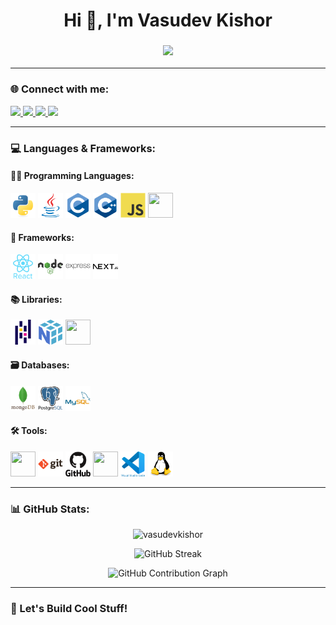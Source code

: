 <h1 align="center">Hi 👋, I'm Vasudev Kishor</h1>
<h3 align="center">
  <img src="https://readme-typing-svg.herokuapp.com/?lines=Full-Stack+Developer;Open+Source+Contributor;AI+Enthusiast;React+Lover&center=true&width=380&height=45">
</h3>



---

### 🌐 Connect with me:
<p align="left">
  <a href="https://www.linkedin.com/in/vasudev-kishor-2a6987216/" target="_blank">
    <img src="https://img.shields.io/badge/-LinkedIn-blue?style=flat-square&logo=Linkedin&logoColor=white"/>
  </a>
  <a href="https://instagram.com/vsdv.kshr" target="_blank">
    <img src="https://img.shields.io/badge/-Instagram-E4405F?style=flat-square&logo=instagram&logoColor=white"/>
  </a>
  <a href="https://www.hackerrank.com/vasudevkishor" target="_blank">
    <img src="https://img.shields.io/badge/-Hackerrank-2EC866?style=flat-square&logo=HackerRank&logoColor=white"/>
  </a>
  <a href="https://leetcode.com/vasudev_kishor_" target="_blank">
    <img src="https://img.shields.io/badge/-LeetCode-FFA116?style=flat-square&logo=LeetCode&logoColor=white"/>
  </a>
</p>

---

### 💻 Languages & Frameworks:

#### 👨‍💻 Programming Languages:
<p>
  <img src="https://raw.githubusercontent.com/devicons/devicon/master/icons/python/python-original.svg" width="40" height="40"/>
  <img src="https://raw.githubusercontent.com/devicons/devicon/master/icons/java/java-original.svg" width="40" height="40"/>
  <img src="https://raw.githubusercontent.com/devicons/devicon/master/icons/c/c-original.svg" width="40" height="40"/>
  <img src="https://raw.githubusercontent.com/devicons/devicon/master/icons/cplusplus/cplusplus-original.svg" width="40" height="40"/>
  <img src="https://raw.githubusercontent.com/devicons/devicon/master/icons/javascript/javascript-original.svg" width="40" height="40"/>
  <img src="https://upload.wikimedia.org/wikipedia/commons/1/1c/Haskell-Logo.svg" width="40" height="40"/>
</p>

#### 🚀 Frameworks:
<p>
  <img src="https://raw.githubusercontent.com/devicons/devicon/master/icons/react/react-original-wordmark.svg" width="40" height="40"/>
  <img src="https://raw.githubusercontent.com/devicons/devicon/master/icons/nodejs/nodejs-original-wordmark.svg" width="40" height="40"/>
  <img src="https://raw.githubusercontent.com/devicons/devicon/master/icons/express/express-original-wordmark.svg" width="40" height="40"/>
  <img src="https://raw.githubusercontent.com/devicons/devicon/master/icons/nextjs/nextjs-original-wordmark.svg" width="40" height="40"/>
</p>

#### 📚 Libraries:
<p>
  <img src="https://raw.githubusercontent.com/devicons/devicon/master/icons/pandas/pandas-original.svg" width="40" height="40"/>
  <img src="https://raw.githubusercontent.com/devicons/devicon/master/icons/numpy/numpy-original.svg" width="40" height="40"/>
  <img src="https://upload.wikimedia.org/wikipedia/commons/8/84/Matplotlib_icon.svg" width="40" height="40"/>
</p>

#### 🗃️ Databases:
<p>
  <img src="https://raw.githubusercontent.com/devicons/devicon/master/icons/mongodb/mongodb-original-wordmark.svg" width="40" height="40"/>
  <img src="https://raw.githubusercontent.com/devicons/devicon/master/icons/postgresql/postgresql-original-wordmark.svg" width="40" height="40"/>
  <img src="https://raw.githubusercontent.com/devicons/devicon/master/icons/mysql/mysql-original-wordmark.svg" width="40" height="40"/>
</p>

#### 🛠 Tools:
<p>
  <img src="https://upload.wikimedia.org/wikipedia/commons/2/21/Matlab_Logo.png" width="40" height="40"/>
  <img src="https://raw.githubusercontent.com/devicons/devicon/master/icons/git/git-original-wordmark.svg" width="40" height="40"/>
  <img src="https://raw.githubusercontent.com/devicons/devicon/master/icons/github/github-original-wordmark.svg" width="40" height="40"/>
  <img src="https://www.vectorlogo.zone/logos/getpostman/getpostman-icon.svg" width="40" height="40"/>
  <img src="https://raw.githubusercontent.com/devicons/devicon/master/icons/vscode/vscode-original-wordmark.svg" width="40" height="40"/>
  <img src="https://raw.githubusercontent.com/devicons/devicon/master/icons/linux/linux-original.svg" width="40" height="40"/>
</p>

---

### 📊 GitHub Stats:
<p align="center">
  <img src="https://github-readme-stats.vercel.app/api?username=vasudevkishor&show_icons=true&theme=react&locale=en" alt="vasudevkishor" />
</p>

<p align="center">
  <img src="https://github-readme-streak-stats.herokuapp.com/?user=vasudevkishor&theme=react" alt="GitHub Streak" />
</p>

<p align="center">
  <img src="https://github-readme-activity-graph.vercel.app/graph?username=vasudevkishor&theme=react-dark&hide_border=true" alt="GitHub Contribution Graph"/>
</p>

---

### 🚀 Let's Build Cool Stuff!
